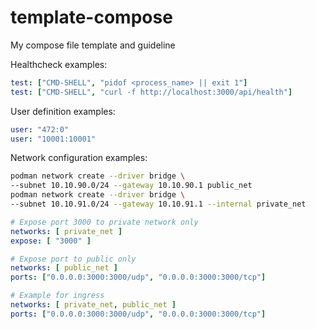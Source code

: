 # template-compose

My compose file template and guideline

Healthcheck examples:

```yaml
test: ["CMD-SHELL", "pidof <process_name> || exit 1"]
test: ["CMD-SHELL", "curl -f http://localhost:3000/api/health"]
```

User definition examples:

```yaml
user: "472:0"
user: "10001:10001"
```

Network configuration examples:

```bash
podman network create --driver bridge \
--subnet 10.10.90.0/24 --gateway 10.10.90.1 public_net
podman network create --driver bridge \
--subnet 10.10.91.0/24 --gateway 10.10.91.1 --internal private_net
```

```yaml
# Expose port 3000 to private network only
networks: [ private_net ]
expose: [ "3000" ]

# Expose port to public only
networks: [ public_net ]
ports: ["0.0.0.0:3000:3000/udp", "0.0.0.0:3000:3000/tcp"]

# Example for ingress
networks: [ private_net, public_net ]
ports: ["0.0.0.0:3000:3000/udp", "0.0.0.0:3000:3000/tcp"]
```
